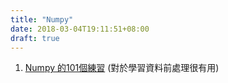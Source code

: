 ```yaml
---
title: "Numpy"
date: 2018-03-04T19:11:51+08:00
draft: true
---
```


1. [Numpy 的101個練習](https://www.machinelearningplus.com/101-numpy-exercises-python/)
(對於學習資料前處理很有用)
